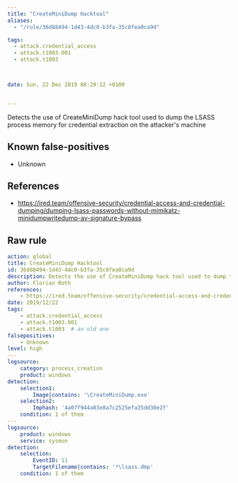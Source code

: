 ```yaml
---
title: "CreateMiniDump Hacktool"
aliases:
  - "/rule/36d88494-1d43-4dc0-b3fa-35c8fea0ca9d"

tags:
  - attack.credential_access
  - attack.t1003.001
  - attack.t1003



date: Sun, 22 Dec 2019 08:29:12 +0100


---
```


Detects the use of CreateMiniDump hack tool used to dump the LSASS process memory for credential extraction on the attacker's machine

<!--more-->


## Known false-positives

* Unknown



## References

* https://ired.team/offensive-security/credential-access-and-credential-dumping/dumping-lsass-passwords-without-mimikatz-minidumpwritedump-av-signature-bypass


## Raw rule
```yaml
action: global
title: CreateMiniDump Hacktool
id: 36d88494-1d43-4dc0-b3fa-35c8fea0ca9d
description: Detects the use of CreateMiniDump hack tool used to dump the LSASS process memory for credential extraction on the attacker's machine
author: Florian Roth
references:
    - https://ired.team/offensive-security/credential-access-and-credential-dumping/dumping-lsass-passwords-without-mimikatz-minidumpwritedump-av-signature-bypass
date: 2019/12/22
tags:
    - attack.credential_access
    - attack.t1003.001
    - attack.t1003  # an old one
falsepositives:
    - Unknown
level: high
---
logsource:
    category: process_creation
    product: windows
detection:
    selection1: 
        Image|contains: '\CreateMiniDump.exe'
    selection2:
        Imphash: '4a07f944a83e8a7c2525efa35dd30e2f'
    condition: 1 of them
---
logsource:
    product: windows
    service: sysmon
detection:
    selection:
        EventID: 11
        TargetFilename|contains: '*\lsass.dmp'
    condition: 1 of them

```
